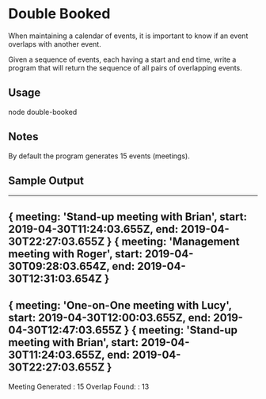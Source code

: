 # Double Booked
When maintaining a calendar of events, it is important to know if an event overlaps with another event.

Given a sequence of events, each having a start and end time, write a program that will return the sequence of all pairs of overlapping events.

## Usage
node double-booked

## Notes
By default the program generates 15 events (meetings).

## Sample Output
-------------------------------------------
{ meeting: 'Stand-up meeting with Brian',
  start: 2019-04-30T11:24:03.655Z,
  end: 2019-04-30T22:27:03.655Z }
{ meeting: 'Management meeting with Roger',
  start: 2019-04-30T09:28:03.654Z,
  end: 2019-04-30T12:31:03.654Z }
------------------------------------------- 

{ meeting: 'One-on-One meeting with Lucy',
  start: 2019-04-30T12:00:03.655Z,
  end: 2019-04-30T12:47:03.655Z }
{ meeting: 'Stand-up meeting with Brian',
  start: 2019-04-30T11:24:03.655Z,
  end: 2019-04-30T22:27:03.655Z }
------------------------------------------- 

Meeting Generated : 15
Overlap Found: : 13